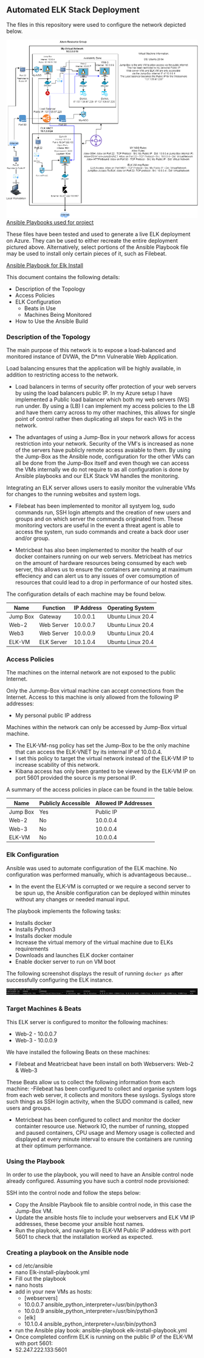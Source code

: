 ## Automated ELK Stack Deployment

The files in this repository were used to configure the network depicted below.

![Azure Network Topology](Images/Azure%20Network%20Topology.png)
[Ansible Playbooks used for project](Ansible%20Playbooks/)

These files have been tested and used to generate a live ELK deployment on Azure. They can be used to either recreate the entire deployment pictured above. Alternatively, select portions of the Ansible Playbook file may be used to install only certain pieces of it, such as Filebeat.

  [Ansible Playbook for Elk Install](Ansible%20Playbooks/elk-install-playbook.yml)

This document contains the following details:
- Description of the Topology
- Access Policies
- ELK Configuration
  - Beats in Use
  - Machines Being Monitored
- How to Use the Ansible Build


### Description of the Topology

The main purpose of this network is to expose a load-balanced and monitored instance of DVWA, the D*mn Vulnerable Web Application.

Load balancing ensures that the application will be highly available, in addition to restricting access to the network.
- Load balancers in terms of security offer protection of your web servers by using the load balancers public IP. In my Azure setup I have implemented a Public load balancer which both my web servers (WS) run under.
  By using a (LB) I can implement my access policies to the LB and have them carry across to my other machines, this allows for single point of control rather then duplicating all steps for each WS in the network.  

- The advantages of using a Jump-Box in your network allows for access restriction into your network. Security of the VM's is increased as none of the servers have publicly remote access avaiable to them.
  By using the Jump-Box as the Ansible node, configuration for the other VMs can all be done from the Jump-Box itself and even though we can access the VMs internally we do not require to as all configuration is done by Ansible playbooks and our ELK Stack VM handles the monitoring.

Integrating an ELK server allows users to easily monitor the vulnerable VMs for changes to the running websites and system logs. 

- Filebeat has been implemented to monitor all systyem log, sudo commands run, SSH login attempts and the creation of new users and groups and on which server the commands originated from. These monitoring vectors are useful in the event a threat agent is able to access the system, run sudo commands and create a back door user and/or group.    

- Metricbeat has also been implemented to monitor the health of our docker containers running on our web servers. Metricbeat has metrics on the amount of hardware resources being consumed by each web server, this allows us to ensure the containers are running at maximum effeciency and can alert us to any issues of over comsumption of resources that could lead to a drop in performance of our hosted sites.

The configuration details of each machine may be found below.

| Name     | Function   | IP Address | Operating System |
|----------|------------|------------|------------------|
| Jump Box | Gateway    | 10.0.0.1   | Ubuntu Linux 20.4|
| Web-2    | Web Server | 10.0.0.7   | Ubuntu Linux 20.4|
| Web3     | Web Server | 10.0.0.9   | Ubuntu Linux 20.4|
| ELK-VM   | ELK Server | 10.1.0.4   | Ubuntu Linux 20.4|

### Access Policies

The machines on the internal network are not exposed to the public Internet. 

Only the Jummp-Box virtual machine can accept connections from the Internet. Access to this machine is only allowed from the following IP addresses:
- My personal public IP address

Machines within the network can only be accessed by Jump-Box virtual machine.
- The ELK-VM-nsg policy has set the Jump-Box to be the only machine that can access the ELK-VNET by its internal IP of 10.0.0.4. 
- I set this policy to target the virtual network instead of the ELK-VM IP to increase scability of this network.
- Kibana access has only been granted to be viewed by the ELK-VM IP on port 5601 provided the source is my personal IP.

A summary of the access policies in place can be found in the table below.

| Name     | Publicly Accessible | Allowed IP Addresses |
|----------|---------------------|----------------------|
| Jump Box | Yes                 | Public IP            |
| Web-2    | No                  | 10.0.0.4             |
| Web-3    | No                  | 10.0.0.4             |
| ELK-VM   | No                  | 10.0.0.4             |

### Elk Configuration

Ansible was used to automate configuration of the ELK machine. No configuration was performed manually, which is advantageous because...
- In the event the ELK-VM is corrupted or we require a second server to be spun up, the Ansible configuration can be deployed within minutes without any changes or needed manual input.

The playbook implements the following tasks:
- Installs docker
- Installs Python3
- Installs docker module
- Increase the virtual memory of the virtual machine due to ELKs requirements
- Downloads and launches ELK docker container
- Enable docker server to run on VM boot

The following screenshot displays the result of running `docker ps` after successfully configuring the ELK instance.

![Docker PS Output](Images/Docker%20ps%20command%20output.png)

### Target Machines & Beats
This ELK server is configured to monitor the following machines:
- Web-2 - 10.0.0.7
- Web-3 - 10.0.0.9

We have installed the following Beats on these machines:
- Filebeat and Meatricbeat have been install on both Webservers: Web-2 & Web-3

These Beats allow us to collect the following information from each machine:
-Filebeat has been configured to collect and organise system logs from each web server, it collects and monitors these syslogs. Syslogs store such things as SSH login activity, when the SUDO command is called, new users and groups.
- Metricbeat has been configured to collect and monitor the docker containter resource use. Network IO, the number of running, stopped and paused containers, CPU usage and Memory usage is collected and displayed at every minute interval to ensure the containers are running at their optimum performance.     

### Using the Playbook
In order to use the playbook, you will need to have an Ansible control node already configured. Assuming you have such a control node provisioned: 

SSH into the control node and follow the steps below:
- Copy the Ansible Playbook file to ansible control node, in this case the Jump-Box VM.
- Update the ansible hosts file to include your webservers and ELK VM IP addresses, these become your ansible host names.
- Run the playbook, and navigate to ELK-VM Public IP address with port 5601 to check that the installation worked as expected.

### Creating a playbook on the Ansible node
- cd /etc/ansible
- nano Elk-install-playbook.yml
- Fill out the playbook
- nano hosts
- add in your new VMs as hosts: 
  - [webservers]
  - 10.0.0.7 ansible_python_interpreter=/usr/bin/python3
  - 10.0.0.9 ansible_python_interpreter=/usr/bin/python3
  - [elk]
  - 10.1.0.4 ansible_python_interpreter=/usr/bin/python3
- run the Ansible play book: ansible-playbook elk-install-playbook.yml
- Once completed confirm ELK is running on the public IP of the ELK-VM with port 5601: 
- 52.247.222.133:5601

